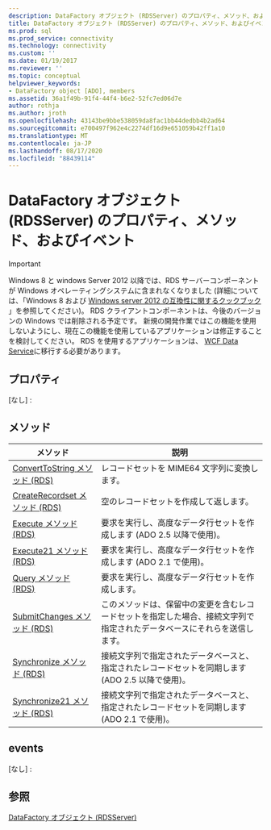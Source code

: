 ```yaml
---
description: DataFactory オブジェクト (RDSServer) のプロパティ、メソッド、およびイベント
title: DataFactory オブジェクト (RDSServer) のプロパティ、メソッド、およびイベント |Microsoft Docs
ms.prod: sql
ms.prod_service: connectivity
ms.technology: connectivity
ms.custom: ''
ms.date: 01/19/2017
ms.reviewer: ''
ms.topic: conceptual
helpviewer_keywords:
- DataFactory object [ADO], members
ms.assetid: 36a1f49b-91f4-44f4-b6e2-52fc7ed06d7e
author: rothja
ms.author: jroth
ms.openlocfilehash: 43143be9bbe538059da8fac1bb44dedbb4b2ad64
ms.sourcegitcommit: e700497f962e4c2274df16d9e651059b42ff1a10
ms.translationtype: MT
ms.contentlocale: ja-JP
ms.lasthandoff: 08/17/2020
ms.locfileid: "88439114"
---
```

# <a name="datafactory-object-rdsserver-properties-methods-and-events"></a>DataFactory オブジェクト (RDSServer) のプロパティ、メソッド、およびイベント
> [!IMPORTANT]
>  Windows 8 と windows Server 2012 以降では、RDS サーバーコンポーネントが Windows オペレーティングシステムに含まれなくなりました (詳細については、「Windows 8 および [Windows server 2012 の互換性に関するクックブック](https://www.microsoft.com/download/details.aspx?id=27416) 」を参照してください)。 RDS クライアントコンポーネントは、今後のバージョンの Windows では削除される予定です。 新規の開発作業ではこの機能を使用しないようにし、現在この機能を使用しているアプリケーションは修正することを検討してください。 RDS を使用するアプリケーションは、 [WCF Data Service](https://go.microsoft.com/fwlink/?LinkId=199565)に移行する必要があります。  
  
## <a name="properties"></a>プロパティ  
 [なし] :  
  
## <a name="methods"></a>メソッド  
  
|メソッド|説明|  
|-|-|  
|[ConvertToString メソッド (RDS)](../../../ado/reference/rds-api/converttostring-method-rds.md)|レコードセットを MIME64 文字列に変換します。|  
|[CreateRecordset メソッド (RDS)](../../../ado/reference/rds-api/createrecordset-method-rds.md)|空のレコードセットを作成して返します。|  
|[Execute メソッド (RDS)](../../../ado/reference/rds-api/execute-method-rds.md)|要求を実行し、高度なデータ行セットを作成します (ADO 2.5 以降で使用)。|  
|[Execute21 メソッド (RDS)](../../../ado/reference/rds-api/execute21-method-rds.md)|要求を実行し、高度なデータ行セットを作成します (ADO 2.1 で使用)。|  
|[Query メソッド (RDS)](../../../ado/reference/rds-api/query-method-rds.md)|要求を実行し、高度なデータ行セットを作成します。|  
|[SubmitChanges メソッド (RDS)](../../../ado/reference/rds-api/submitchanges-method-rds.md)|このメソッドは、保留中の変更を含むレコードセットを指定した場合、接続文字列で指定されたデータベースにそれらを送信します。|  
|[Synchronize メソッド (RDS)](../../../ado/reference/rds-api/synchronize-method-rds.md)|接続文字列で指定されたデータベースと、指定されたレコードセットを同期します (ADO 2.5 以降で使用)。|  
|[Synchronize21 メソッド (RDS)](../../../ado/reference/rds-api/synchronize21-method-rds.md)|接続文字列で指定されたデータベースと、指定されたレコードセットを同期します (ADO 2.1 で使用)。|  
  
## <a name="events"></a>events  
 [なし] :  
  
## <a name="see-also"></a>参照  
 [DataFactory オブジェクト (RDSServer)](../../../ado/reference/rds-api/datafactory-object-rdsserver.md)


